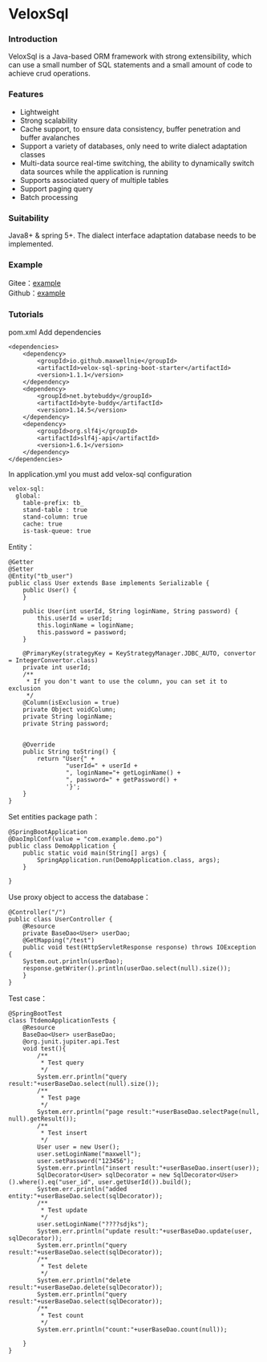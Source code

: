 # VeloxSql

### Introduction

VeloxSql is a Java-based ORM framework with strong extensibility, which can use a small number of SQL statements and a small amount of code to achieve crud operations.

### Features
* Lightweight
* Strong scalability
* Cache support, to ensure data consistency, buffer penetration and buffer avalanches
* Support a variety of databases, only need to write dialect adaptation classes
* Multi-data source real-time switching, the ability to dynamically switch data sources while the application is running
* Supports associated query of multiple tables
* Support paging query
* Batch processing

### Suitability

Java8+ & spring 5+. The dialect interface adaptation database needs to be implemented.

### Example

Gitee：<a href="https://gitee.com/maxwellnie/velox-sql-demo.git">example<a/><br/>
Github：<a href="https://github.com/maxwellnie/velox-sql-demo.git">example<a/>

### Tutorials

pom.xml Add dependencies
```
<dependencies>
    <dependency>
        <groupId>io.github.maxwellnie</groupId>
        <artifactId>velox-sql-spring-boot-starter</artifactId>
        <version>1.1.1</version>
    </dependency>
    <dependency>
        <groupId>net.bytebuddy</groupId>
        <artifactId>byte-buddy</artifactId>
        <version>1.14.5</version>
    </dependency>
    <dependency>
        <groupId>org.slf4j</groupId>
        <artifactId>slf4j-api</artifactId>
        <version>1.6.1</version>
    </dependency>
</dependencies>
```
In application.yml you must add velox-sql configuration
```
velox-sql:
  global:
    table-prefix: tb_
    stand-table : true
    stand-column: true
    cache: true
    is-task-queue: true
```
Entity：
```
@Getter
@Setter
@Entity("tb_user")
public class User extends Base implements Serializable {
    public User() {
    }

    public User(int userId, String loginName, String password) {
        this.userId = userId;
        this.loginName = loginName;
        this.password = password;
    }

    @PrimaryKey(strategyKey = KeyStrategyManager.JDBC_AUTO, convertor = IntegerConvertor.class)
    private int userId;
    /**
     * If you don't want to use the column, you can set it to exclusion
     */
    @Column(isExclusion = true)
    private Object voidColumn;
    private String loginName;
    private String password;


    @Override
    public String toString() {
        return "User{" +
                "userId=" + userId +
                ", loginName="+ getLoginName() +
                ", password=" + getPassword() +
                '}';
    }
}
```
Set entities package path：
```
@SpringBootApplication
@DaoImplConf(value = "com.example.demo.po")
public class DemoApplication {
    public static void main(String[] args) {
        SpringApplication.run(DemoApplication.class, args);
    }

}
```
Use proxy object to access the database：
```
@Controller("/")
public class UserController {
    @Resource
    private BaseDao<User> userDao;
    @GetMapping("/test")
    public void test(HttpServletResponse response) throws IOException {
    System.out.println(userDao);
    response.getWriter().println(userDao.select(null).size());
    }
}
```
Test case：
```
@SpringBootTest
class TtdemoApplicationTests {
    @Resource
    BaseDao<User> userBaseDao;
    @org.junit.jupiter.api.Test
    void test(){
        /**
         * Test query
         */
        System.err.println("query result:"+userBaseDao.select(null).size());
        /**
         * Test page
         */
        System.err.println("page result:"+userBaseDao.selectPage(null, null).getResult());
        /**
         * Test insert
         */
        User user = new User();
        user.setLoginName("maxwell");
        user.setPassword("123456");
        System.err.println("insert result:"+userBaseDao.insert(user));
        SqlDecorator<User> sqlDecorator = new SqlDecorator<User>().where().eq("user_id", user.getUserId()).build();
        System.err.println("added entity:"+userBaseDao.select(sqlDecorator));
        /**
         * Test update
         */
        user.setLoginName("????sdjks");
        System.err.println("update result:"+userBaseDao.update(user, sqlDecorator));
        System.err.println("query result:"+userBaseDao.select(sqlDecorator));
        /**
         * Test delete
         */
        System.err.println("delete result:"+userBaseDao.delete(sqlDecorator));
        System.err.println("query result:"+userBaseDao.select(sqlDecorator));
        /**
         * Test count
         */
        System.err.println("count:"+userBaseDao.count(null));

    }
}
```